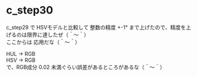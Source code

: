 # c_step30

c_step29 で HSVモデルと比較して 整数の精度 +-1° まで上げたので、精度を上げるのは限界に達したぜ（＾～＾）  
ここからは 応用だな（＾～＾）  

HUL -> RGB  
HSV -> RGB  
で、RGB成分 0.02 未満ぐらい誤差があるところがあるな（＾～＾）
